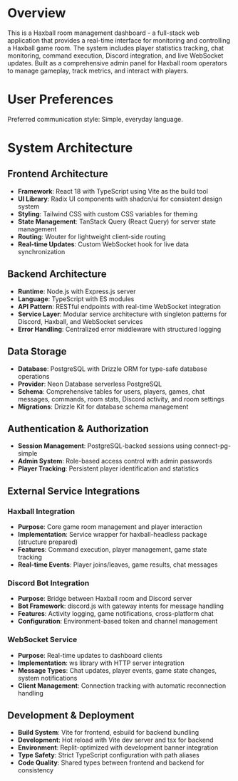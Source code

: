 # Overview

This is a Haxball room management dashboard - a full-stack web application that provides a real-time interface for monitoring and controlling a Haxball game room. The system includes player statistics tracking, chat monitoring, command execution, Discord integration, and live WebSocket updates. Built as a comprehensive admin panel for Haxball room operators to manage gameplay, track metrics, and interact with players.

# User Preferences

Preferred communication style: Simple, everyday language.

# System Architecture

## Frontend Architecture
- **Framework**: React 18 with TypeScript using Vite as the build tool
- **UI Library**: Radix UI components with shadcn/ui for consistent design system
- **Styling**: Tailwind CSS with custom CSS variables for theming
- **State Management**: TanStack Query (React Query) for server state management
- **Routing**: Wouter for lightweight client-side routing
- **Real-time Updates**: Custom WebSocket hook for live data synchronization

## Backend Architecture
- **Runtime**: Node.js with Express.js server
- **Language**: TypeScript with ES modules
- **API Pattern**: RESTful endpoints with real-time WebSocket integration
- **Service Layer**: Modular service architecture with singleton patterns for Discord, Haxball, and WebSocket services
- **Error Handling**: Centralized error middleware with structured logging

## Data Storage
- **Database**: PostgreSQL with Drizzle ORM for type-safe database operations
- **Provider**: Neon Database serverless PostgreSQL
- **Schema**: Comprehensive tables for users, players, games, chat messages, commands, room stats, Discord activity, and room settings
- **Migrations**: Drizzle Kit for database schema management

## Authentication & Authorization
- **Session Management**: PostgreSQL-backed sessions using connect-pg-simple
- **Admin System**: Role-based access control with admin passwords
- **Player Tracking**: Persistent player identification and statistics

## External Service Integrations

### Haxball Integration
- **Purpose**: Core game room management and player interaction
- **Implementation**: Service wrapper for haxball-headless package (structure prepared)
- **Features**: Command execution, player management, game state tracking
- **Real-time Events**: Player joins/leaves, game results, chat messages

### Discord Bot Integration  
- **Purpose**: Bridge between Haxball room and Discord server
- **Bot Framework**: discord.js with gateway intents for message handling
- **Features**: Activity logging, game notifications, cross-platform chat
- **Configuration**: Environment-based token and channel management

### WebSocket Service
- **Purpose**: Real-time updates to dashboard clients
- **Implementation**: ws library with HTTP server integration
- **Message Types**: Chat updates, player events, game state changes, system notifications
- **Client Management**: Connection tracking with automatic reconnection handling

## Development & Deployment
- **Build System**: Vite for frontend, esbuild for backend bundling
- **Development**: Hot reload with Vite dev server and tsx for backend
- **Environment**: Replit-optimized with development banner integration
- **Type Safety**: Strict TypeScript configuration with path aliases
- **Code Quality**: Shared types between frontend and backend for consistency